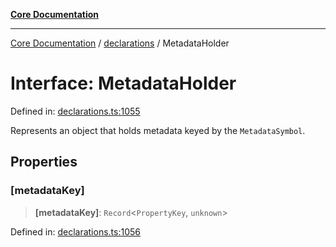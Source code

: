 [**Core Documentation**](../../README.md)

***

[Core Documentation](../../README.md) / [declarations](../README.md) / MetadataHolder

# Interface: MetadataHolder

Defined in: [declarations.ts:1055](https://github.com/stonemjs/core/blob/e2fddc9518734748c09a72d4b4064dd1d4c1288c/src/declarations.ts#L1055)

Represents an object that holds metadata keyed by the `MetadataSymbol`.

## Properties

### \[metadataKey\]

> **\[metadataKey\]**: `Record`\<`PropertyKey`, `unknown`\>

Defined in: [declarations.ts:1056](https://github.com/stonemjs/core/blob/e2fddc9518734748c09a72d4b4064dd1d4c1288c/src/declarations.ts#L1056)
